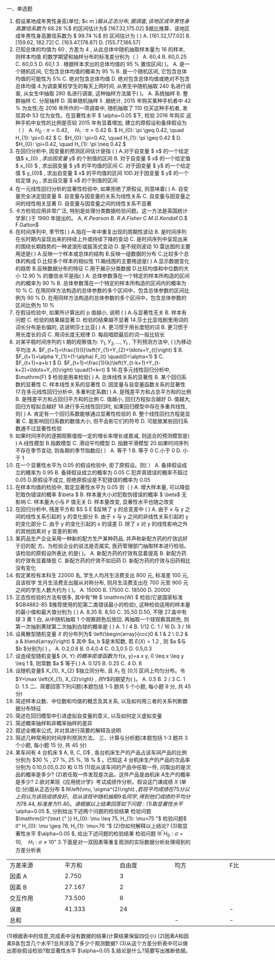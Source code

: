 一、单选题
 1. 假设某地成年男性身高(单位;  $c m  $)服从正态分布, 据调査, 该地区成年男性身高置信系数为$  68.28 \%$  的区间估计为$  [167.32,175.02]  $据比推算、该地区成年男性身高置信系数为 $ 99.74 \%$  的 区间估计为 (      )
 A. [161.32,177.02] 
 B. [159.62, 182.72] 
 C. [163.47,178.87] 
 D. [155.77,186.57]
 2. 已知总体的均值为 60 , 方差为 4 , 从此总体中随机抽取样本量为 16 的样本, 则样本均值 的数学期望和抽样分布的标准差分别为（     ）
 A. 60,4
 B.  60,0.25 
 C.  60,0.5 
 D. 60,1
 3 . 根据样本求出的总体均值的  95 %  置信区间( )。
 A. 是一个随机区间, 它包含总体均值的概率为  95 % 
 B. 是一个随机区间, 它包含总体均值的可能性为  5% 
 C. 绝对包含总体均值
 D. 绝对包含总体均值或绝对不包含总体均值
 4.为调查某校学生的每天上网时间, 从男生中随机抽取 240 名进行调查, 从女生中抽取 280 名进行调查, 这种抽样方法属于(     )。
 A. 系统抽样
 B. 整群抽样
 C. 分层抽样
 D. 简单随机抽样
 5 .据统计, 2015 年购买某种手机者中  42 %  为女性;在 2016 年所作的一项调查中, 随机抽取了 110 位买这种手机者, 发现其中 53 位为女性。在显著性水平 $ \alpha=0.05  $下, 检验 2016 年购买 这种手机中女性的比例是否较 2015 年有显着增加, 建立的原假设和备择假设为（     ）
 A.  $H_{0}: \pi=0.42, \quad H_{1}: \pi>0.42$ 
 B.  $ H_{0}: \pi \geq 0.42, \quad H_{1}: \pi<0.42 $
 C.  $H_{0}: \pi<0.42, \quad H_{1}: \pi \geq 0.42 $
 D.   $H_{0}: \pi=0.42, \quad H_{1}: \pi \neq 0.42 $
 6. 在回归分析中, 因变量的预测区间估计是指 ( )
 A.对于自变量 $ x$  的一个给定值$  x_{0} $, 求出因变量$  y$  的个别值的区间
 B. 対于自变量   $ x$  的一个给定值 $  x_{0} $ , 求出因变量  $  y$  的平均值的区间
 C. 对于因变量  $  y$  的一个给定值 $ y_{0}$ , 求出自变量  $ x$ 的平均值的区间
 10D.对于因变量  $  y$  的一个给定值  $y_{0}$ , 求出自交量  $ x$ 的个别值的区间
 7. 在一元线性回归分析的显著性检验中, 如果拒绝了原假设, 则意味着(      )
 A. 自变量完全决定因变量
 B. 自变量与因变量的关系为线性关系
 C. 自变量与因变量之间的线性相关显著
 D. 自变量与因变量之间的线性关系不显著
 8. 卡方检验应用非常广泛, 特别是处理分类数据检验问题。这一方法是英国统计学家(     )于 1990 年提出的。
 A, $K. Pearson$
 B. $R. A. Fisher$
 C $M. G. Kendall$
 D.$ F.Galton$
 9. 在时间序列中, 季节性(     )
 A.指在一年中重复出现的周期性波动
 B. 是时间序列在长时期内呈现出来的持续上升或持续下降的变动
 C. 是时间序列中呈现出来的围绕长期趋势的一种波浪形或振荡式变动
 D. 是不规则波动
 10.雷达图的主要用途是(       ) 
 A.反映一个样本或总体的结构
 B.反映一组数据的分布
 C.比较多个总体的构成
 D.比较多个样本的相似性
 11.箱线图的主要用途是(    )
 A.显示数据变化的趋势
 B.反映数据分布的特征
 C.用于展示分类数据
 D.比较均值和中位数的大小
 12.90 %  的置信水平是指( )
 A. 总体参数落在一个特定的样本所构造的区间内的概率为  90 % 
 B. 总体参数落在一个特定的样本所构造的区间内的概率为  10 % 
 C. 在用同样方法构造的总体参数的多个区间中，包含总体参数的区间比例为  90 % 
 D. 在用同样方法构造的总体参数的多个区间中，包含总体参数的区间比例为  10 % 
 13. 在假设检验中, 如果所计算出的  p  值越小, 说明 ( )
 A.与显著性无关
 B. 样本有问题
 C. 检验的结果越显著
 D. 检验的结果越不显著
 14.莎士比亚戏剧里用词的词长分布是右偏的, 这说明莎士比亚(     )
 A. 更习惯于用长度短的词
 B. 更习惯于用长度长的词
 C. 用词长度无规律
 D. 每段唱腔最后的词一般比较长
 15. 对某平稳时间序列的  t  期的观察值为:  $Y_{1}, Y_{2}, \ldots, Y_{t}$ , 下列预测方法中, ( )为移动平均法
 A.  $F_{t+1}=\frac{1}{t}\left(Y_{1}+Y_{2}+\ldots+Y_{t}\right) $
 B.  $F_{t+1}=\alpha Y_{1}+(1-\alpha) F_{t} \quad(0<\alpha<1) $
 C.  $F_{t+1}=a+b t $
 D.  $F_{t+1}=\frac{1}{k}\left(Y_{t-k+1}+Y_{t-k+2}+\ldots+Y_{t}\right) \quad(1<k<t) $
 16.在多元线性回归分析中,  $\mathrm{F} $ 检验是用来检验( )
 A. 总体线性关系的显著性
 B. 某个回归系数的显著性
 C. 样本线性关系的显著性
 D. 因变量与自变量函数关系的显著性
 17.在多元线性回归分析中, 多重判定系数( )
 A. 是残差平方和占总平方和的比例
 B. 是残差平方和占回归平方和的比例
 C. 值越小, 回归方程拟合越好
 D. 值越大, 回归方程拟合越好
 18.进行多元线性回归时, 如果回归模型中存在多重共线性, 则( )
 A. 肯定有一个回归系数能够通过显著性检验的
 B. 整个线性回扫方程是显著
 C. 能影响回归系数的数值大小, 但不会影它们的符号
 D. 可能致某些回归系数通不过显著性检验
 19. 如果时间序列的逐期观察值按一定的増长率增长或衰减, 则适合的预测模型是( )
 A.线性模型
 B.指数模型
 C. 滑动平均模型
 D. 指数平滑模型
 20.如果时间序列不存在季节变动, 则各期的季节指数应( ）
 A. 等于 1
 B. 等于 0
 C.小于 0
 D. 小于 1
 21. 在一个显著性水平为  0.05  的假设检验中, 拒了原假设。则(      ）
 A. 备择假设成立的概率为  0.95 
 B. 备择假设成立的概率为  0.05 
 C.犯弃真错误的概率不超过  0.05 
 D.原假设不成立, 拒绝原假设是不犯错误的概率为  0.05 
 22. 在样本均值的检验中, 取定显著性水平为  0.05  则（ )
 A. 增大样本量, 可以降低犯取伪错误的概率  $\beta $
 B. 样本量大小对犯取伪错误的概率 $ \beta$  无影响
 C. 样本量大小与  P  值无关
 D. 样本量改变, 显著性水平也随之改变
 23. 在回归分析中, 残差平方和  $S S E  $反映了  y  的总变差中 ( )
 A. 由于  x  与  y  之间的线性关系引起的  y  的变化部分
 B. 由于  x  与  y  之间的非线性关系引起的  y  的变化部分
 C. 由于  y  的变化引起的  x  的误差
 D. 除了  x  对  y  的线性影响之外的其他因素对  y  变差的影响
 24. 某药品生产企业采用一种新的配方生产某种药品, 并声称新配方药的疗效远好于旧的配 方。为检验企业的说法是否属实, 医药管理部门抽取样本进行检验。该检验的原假设所表达 的是( )。
 A. 新配方药的疗效有显着提高
 B. 新配方药的疗效有显着降低
 C. 新配方药的疗效不如旧药
 D. 新配方药的疗效与旧药相比没有变化
 25. 假定某校有本科生 22000 名, 学生人均月生活费支出 800 元, 标准差 100 元, 且该校学 生月生活费支出服从对称分布, 则月生活费支出在 700 元至 900 元之间的学生人数大约为 ( )。
 A. 15000
 B. 17500
 C. 18500
 D. 20000
 26. 正态性检验的方法有很多, 其中有“种 $ \mathrm{W} $ 检验(它是国家标准 $GB4882-85 $推荐使用的犯第二类错误最小的检验), 这种检验适用的样本量的最小值和最大值分别为 ( )
 A. 8,35
 B. 8,50
 C. 35,50
 D.50, 不限
 27.盒中有球 3 黄 1 白, 从中随机抽取 1 个观察颜色后放回, 再抽取一个球观察其颜色, 则 第一次抽到黄球第二次抽到白球的概率是  (      ) 
 A.  1 / 4 
 B. 1/12
 C.  1 / 16 
 D.  3 / 16 
 28. 设离散型随机变量  $X$  的分布列为$  \left(\begin{array}{ccc}0 & 1 & 2 \\ 0.2 & a & b\end{array}\right) $ 其中  $a, b  $是末知数, 若  $E(X)=1.2$ , 则  $a $与  $b  $分别为(  )  。
 A.  0.2,0.6 
 B.  0.4,0.4 
 C.  0.3,0.5 
 D.  0.5,0.3 
 29. 设连续型随机变量$  (X, Y)  $的概率密度函数为$  f(x, y)=a x y, 0 \leq x \leq y \leq 1 $, 则常数  $a $ 等于( )
 A.  0.125 
 B.  0.25 
 C. 4
 D. 8
 30. 设随机变量$  X_{1}, X_{2}  $独立同分布, 且  $X_{1}$  在  [0,1]  区间上均匀分布。令  $Y=\max \left\{X_{1}, X_{2}\right\} , $则$Y$的期望为( )。
 A.  0.5 
 B.  2 / 3 
 C. 1
 D.  1.5 
 二、简要回答下列问题(本题包括 1-5 题共 5 个小题, 每小题 9 分, 共 45 分)
 1. 简述样本众数、中位数和均值的概念及其关系, 以及如何用三者的关系判断数据分布特征
 2. 简述在回归模型中引进虚拟自变量的意义, 以及如何定义虚拟变量
 3. 简述概率抽样和非概率抽样的差异
 4. 叙述全概率公式, 并对其进行简要的解释及说明
 5. 简述几种常用的时间序列预测方法。
 三、计算与分析题(本题包括 1-3 题共 3 个小题, 每小题 15 分, 共 45 分)
 1. 某车间有 4 台机床 $ A, B, C, D$ , 各台机床生产的产品占该车间产品的比例分别为  $30 \% ,  27 \%, 25 \%, 18 \% $ 。已知这 4 台机床生产的产品的次品率分别为  0.10,0.05,0.20  和  0.15 
 (1)现从该车间的产品中任取一件, 问取出的是次品的概率是多少?
 (2)若任取一件发现是次品，这件产品是由机床 A生产的概率是多少?
 2.欲对某班《应用统计学》考试成绩作分析。假设这门课成绩  $X$  (单位:分)服从正态分布 $ N\left(\mu, \sigma^{2}\right) ,$若班平均成绩在 75 分以上则认为该班成绩良好。现从该班中随机抽取 9 名 同学, 得到他们成绩的平均分为  78.44 , 标准差为  11.40  。请根据以上结果回答如下问题:
 (1)取显著性水平$  \alpha=0.05 $, 分别给出下述两个问题的检验结果 检验问题  $\mathrm{I}^{\text {“ }} H_{0}: \mu \leq 75, H_{1}: \mu>75  "$
 检验问题$ II“ H_{0}: \mu \geq 76, H_{1}: \mu<76  ”$
 (2)你如何解释以上结论?
 (3)取显著性水平  $\alpha=0.05 $, 给出下述问题的检验结果
 检验问题  $\mathrm{III}^{\prime \prime} H_{0}: \sigma=10, \quad H_{1}: \sigma \neq 10  ”$
 3.下面是对一双因素等重复观测的实际数据分析处理得到的方差分析表
 <table data-lake-id="BFH1j" id="BFH1j" width-mode="contain" class="lake-table" style="width: 750px"><colgroup><col width="150"><col width="150"><col width="150"><col width="150"><col width="150"></colgroup><tbody><tr data-lake-id="u9cd93957" id="u9cd93957"><td data-lake-id="u79b4b1d2" id="u79b4b1d2"> 方差来源
 </td><td data-lake-id="u74d11ac3" id="u74d11ac3">平方和
 </td><td data-lake-id="ue06fb67d" id="ue06fb67d"> 自由度
 </td><td data-lake-id="uaf1e532c" id="uaf1e532c">均方
 </td><td data-lake-id="ufc45df2e" id="ufc45df2e">F比
 </td></tr><tr data-lake-id="u032bca52" id="u032bca52"><td data-lake-id="ue1e755fb" id="ue1e755fb">因素 A
 </td><td data-lake-id="ua89adeeb" id="ua89adeeb">2.750 
 </td><td data-lake-id="uffcd8143" id="uffcd8143">3
 </td><td data-lake-id="u0bca602d" id="u0bca602d">

 </td><td data-lake-id="uf7a6677d" id="uf7a6677d">

 </td></tr><tr data-lake-id="u39bd3fe5" id="u39bd3fe5"><td data-lake-id="u795d36a5" id="u795d36a5">因素 B
 </td><td data-lake-id="u334c119b" id="u334c119b"> 27.167
 </td><td data-lake-id="u25b1a8d5" id="u25b1a8d5">2
 </td><td data-lake-id="uad0b6f1d" id="uad0b6f1d">

 </td><td data-lake-id="ucf895308" id="ucf895308">

 </td></tr><tr data-lake-id="ue0b2f164" id="ue0b2f164"><td data-lake-id="u97d734df" id="u97d734df">交互作用 
 </td><td data-lake-id="u2740b69a" id="u2740b69a">73.500 
 </td><td data-lake-id="u90c28c10" id="u90c28c10">6
 </td><td data-lake-id="u639323d6" id="u639323d6">

 </td><td data-lake-id="uf286559a" id="uf286559a">

 </td></tr><tr data-lake-id="u8b466783" id="u8b466783"><td data-lake-id="ufebc1500" id="ufebc1500">误差
 </td><td data-lake-id="ua6873dd5" id="ua6873dd5">41.333
 </td><td data-lake-id="uefb5ae44" id="uefb5ae44">24
 </td><td data-lake-id="u535c550f" id="u535c550f">

 </td><td data-lake-id="uf88f897c" id="uf88f897c">-
 </td></tr><tr data-lake-id="u65a00679" id="u65a00679"><td data-lake-id="uafa808be" id="uafa808be">总和
 </td><td data-lake-id="uaca262b9" id="uaca262b9">

 </td><td data-lake-id="ube10ebca" id="ube10ebca">

 </td><td data-lake-id="u3af499ae" id="u3af499ae">-
 </td><td data-lake-id="udf08bae5" id="udf08bae5">-
 </td></tr></tbody></table>(1)根据表中的信息,完成表中没有数据的结果(计算结果保留四位小)
 (2)因素A和因素B各包含几个水平?总共涉及了多少个观测数据?
 (3)从这个方差分析表中可以做出那些假设检验?取显著性水平 $\alpha=0.05 $,结论是什么?简要写出推断依据。
 ​

 